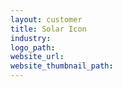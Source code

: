 ```yaml
---
layout: customer
title: Solar Icon
industry:
logo_path:
website_url:
website_thumbnail_path:
---
```

